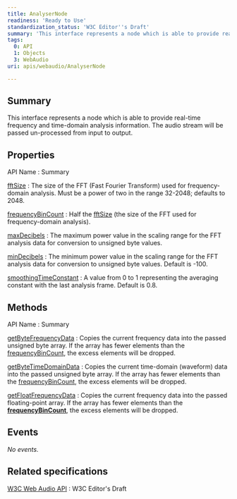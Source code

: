 ```yaml
---
title: AnalyserNode
readiness: 'Ready to Use'
standardization_status: 'W3C Editor''s Draft'
summary: 'This interface represents a node which is able to provide real-time frequency and time-domain analysis information. The audio stream will be passed un-processed from input to output.'
tags:
  0: API
  1: Objects
  3: WebAudio
uri: apis/webaudio/AnalyserNode

---
```

## Summary

This interface represents a node which is able to provide real-time frequency and time-domain analysis information. The audio stream will be passed un-processed from input to output.

## Properties

API Name
:   Summary

[fftSize](/apis/webaudio/AnalyserNode/fftSize)
:   The size of the FFT (Fast Fourier Transform) used for frequency-domain analysis. Must be a power of two in the range 32-2048; defaults to 2048.

[frequencyBinCount](/apis/webaudio/AnalyserNode/frequencyBinCount)
:   Half the [fftSize](/apis/webaudio/AnalyserNode/fftSize) (the size of the FFT used for frequency-domain analysis).

[maxDecibels](/apis/webaudio/AnalyserNode/maxDecibels)
:   The maximum power value in the scaling range for the FFT analysis data for conversion to unsigned byte values.

[minDecibels](/apis/webaudio/AnalyserNode/minDecibels)
:   The minimum power value in the scaling range for the FFT analysis data for conversion to unsigned byte values. Default is -100.

[smoothingTimeConstant](/apis/webaudio/AnalyserNode/smoothingTimeConstant)
:   A value from 0 to 1 representing the averaging constant with the last analysis frame. Default is 0.8.

## Methods

API Name
:   Summary

[getByteFrequencyData](/apis/webaudio/AnalyserNode/getByteFrequencyData)
:   Copies the current frequency data into the passed unsigned byte array. If the array has fewer elements than the [frequencyBinCount](/apis/webaudio/AnalyserNode/frequencyBinCount), the excess elements will be dropped.

[getByteTimeDomainData](/apis/webaudio/AnalyserNode/getByteTimeDomainData)
:   Copies the current time-domain (waveform) data into the passed unsigned byte array. If the array has fewer elements than the [frequencyBinCount](/apis/webaudio/AnalyserNode/frequencyBinCount), the excess elements will be dropped.

[getFloatFrequencyData](/apis/webaudio/AnalyserNode/getFloatFrequencyData)
:   Copies the current frequency data into the passed floating-point array. If the array has fewer elements than the [**frequencyBinCount**](/apis/webaudio/AnalyserNode/frequencyBinCount), the excess elements will be dropped.

## Events

*No events.*

## Related specifications

[W3C Web Audio API](https://dvcs.w3.org/hg/audio/raw-file/tip/webaudio/specification.html)
:   W3C Editor's Draft
